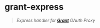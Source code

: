 
# grant-express

> _Express handler for **[Grant][grant]** OAuth Proxy_


  [grant]: https://github.com/simov/grant
